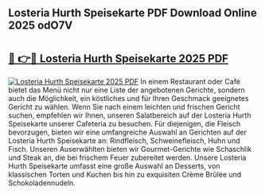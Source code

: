 ## Losteria Hurth Speisekarte PDF Download Online 2025 odO7V

# <h2><a href="http://gc61li2.nevu.top/?p=Losteria+Hurth+Speisekarte">🔗 👉🔴 Losteria Hurth Speisekarte 2025 PDF</a></h2>

[![Losteria Hurth Speisekarte 2025 PDF](https://i.imgur.com/dBaPXMq.png)](http://gc61li2.nevu.top/?p=Losteria+Hurth+Speisekarte)
In einem Restaurant oder Café bietet das Menü nicht nur eine Liste der angebotenen Gerichte, sondern auch die Möglichkeit, ein köstliches und für Ihren Geschmack geeignetes Gericht zu wählen. Wenn Sie nach einem leichten und frischen Gericht suchen, empfehlen wir Ihnen, unseren Salatbereich auf der Losteria Hurth Speisekarte unserer Cafeteria zu besuchen. Für diejenigen, die Fleisch bevorzugen, bieten wir eine umfangreiche Auswahl an Gerichten auf der Losteria Hurth Speisekarte an: Rindfleisch, Schweinefleisch, Huhn und Fisch. Unseren Auserwählten bieten wir Gourmet-Gerichte wie Schaschlik und Steak an, die bei frischem Feuer zubereitet werden. Unsere Losteria Hurth Speisekarte umfasst eine große Auswahl an Desserts, von klassischen Torten und Kuchen bis hin zu exquisiten Crème Brûlée und Schokoladennudeln.
